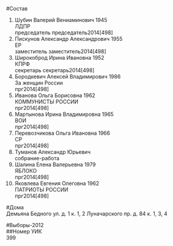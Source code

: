 #Состав  
1. Шубин Валерий Вениаминович 1945  
    ЛДПР  
    председатель председатель2014[498]  
2. Пискунов Александр Александрович 1955  
    ЕР  
    заместитель заместитель2014[498]  
3. Широкоброд Ирина Ивановна 1952  
    КПРФ  
    секретарь секретарь2014[498]  
4. Бородкевич Алексей Владимирович 1986  
    За женщин России  
    прг2014[498]  
5. Иванова Ольга Борисовна 1962  
    КОММУНИСТЫ РОССИИ  
    прг2014[498]  
6. Мартынова Ирина Владимировна 1965  
    ВОИ  
    прг2014[498]  
7. Перевозчикова Ольга Ивановна 1966  
    СР  
    прг2014[498]  
8. Туманов Александр Юрьевич  
    собрание-работа  
9. Шалина Елена Валерьевна 1979  
    ЯБЛОКО  
    прг2014[498]  
10. Яковлева Евгения Олеговна 1962  
    ПАТРИОТЫ РОССИИ  
    прг2014[498]  
  
#Дома  
Демьяна Бедного ул. д. 1 к. 1, 2 Луначарского пр. д. 84 к. 1, 3, 4  
  
#Выборы-2012  
##Номер УИК  
399  
